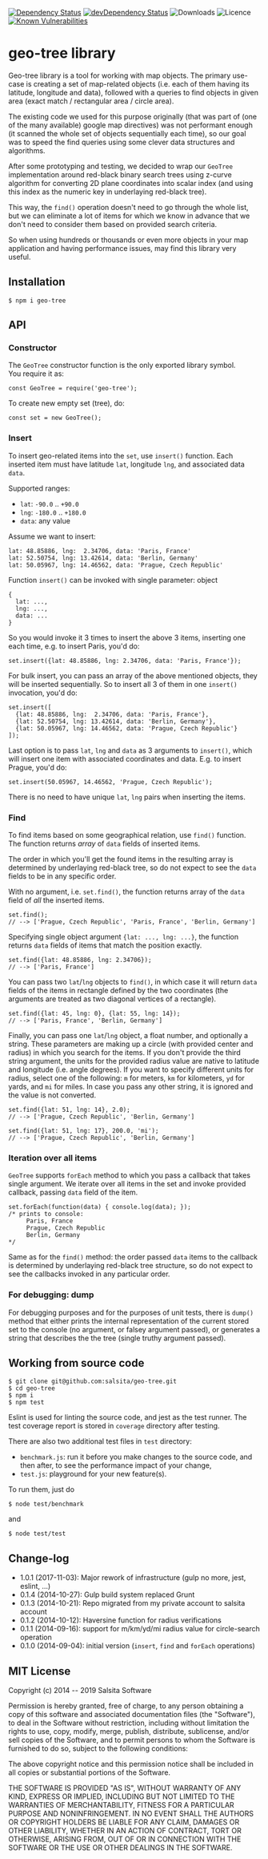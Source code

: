 [![Dependency Status](https://img.shields.io/david/salsita/geo-tree.svg)](https://david-dm.org/salsita/geo-tree)
[![devDependency Status](https://img.shields.io/david/dev/salsita/geo-tree.svg)](https://david-dm.org/salsita/geo-tree?type=dev)
![Downloads](https://img.shields.io/npm/dm/geo-tree.svg?style=flat)
![Licence](https://img.shields.io/npm/l/geo-tree.svg?style=flat)
[![Known Vulnerabilities](https://snyk.io/test/github/salsita/geo-tree/badge.svg)](https://snyk.io/test/github/salsita/geo-tree)

# geo-tree library

Geo-tree library is a tool for working with map objects. The primary use-case is
creating a set of map-related objects (i.e. each of them having its latitude,
longitude and data), followed with a queries to find objects in given area
(exact match / rectangular area / circle area).

The existing code we used for this purpose originally (that was part of (one of
the many available) google map directives) was not performant enough
(it scanned the whole set of objects sequentially each time), so our goal was to
speed the find queries using some clever data structures and algorithms.

After some prototyping and testing, we decided to wrap our `GeoTree`
implementation around red-black binary search trees using z-curve algorithm for
converting 2D plane coordinates into scalar index (and using this index as the
numeric key in underlaying red-black tree).

This way, the `find()` operation doesn't need to go through the whole list, but
we can eliminate a lot of items for which we know in advance that we don't need
to consider them based on provided search criteria.

So when using hundreds or thousands or even more objects in your map application
and having performance issues, may find this library very useful.

## Installation

```
$ npm i geo-tree
```

## API

### Constructor

The `GeoTree` constructor function is the only exported library symbol.  
You require it as:
```
const GeoTree = require('geo-tree');
```

To create new empty set (tree), do:
```
const set = new GeoTree();
```

### Insert

To insert geo-related items into the `set`, use `insert()` function. Each
inserted item must have latitude `lat`, longitude `lng`, and associated data
`data`.

Supported ranges:
* `lat`: `-90.0` .. `+90.0`
* `lng`: `-180.0` .. `+180.0`
* `data`: any value

Assume we want to insert:
```
lat: 48.85886, lng:  2.34706, data: 'Paris, France'
lat: 52.50754, lng: 13.42614, data: 'Berlin, Germany'
lat: 50.05967, lng: 14.46562, data: 'Prague, Czech Republic'
```

Function `insert()` can be invoked with single parameter: object
```
{
  lat: ...,
  lng: ...,
  data: ...
}
```

So you would invoke it 3 times to insert the above 3 items, inserting one each
time, e.g. to insert Paris, you'd do:
```
set.insert({lat: 48.85886, lng: 2.34706, data: 'Paris, France'});
```

For bulk insert, you can pass an array of the above mentioned objects, they will
be inserted sequentially. So to insert all 3 of them in one `insert()`
invocation, you'd do:
```
set.insert([
  {lat: 48.85886, lng:  2.34706, data: 'Paris, France'},
  {lat: 52.50754, lng: 13.42614, data: 'Berlin, Germany'},
  {lat: 50.05967, lng: 14.46562, data: 'Prague, Czech Republic'}
]);
```

Last option is to pass `lat`, `lng` and `data` as 3 arguments to `insert()`,
which will insert one item with associated coordinates and data. E.g. to insert
Prague, you'd do:
```
set.insert(50.05967, 14.46562, 'Prague, Czech Republic');
```

There is no need to have unique `lat`, `lng` pairs when inserting the items.

### Find

To find items based on some geographical relation, use `find()` function. The
function returns *array* of `data` fields of inserted items.

The order in which you'll get the found items in the resulting array is
determined by underlaying red-black tree, so do not expect to see the `data`
fields to be in any specific order.

With no argument, i.e. `set.find()`, the function returns array of the `data`
field of *all* the inserted items.

```
set.find();
// --> ['Prague, Czech Republic', 'Paris, France', 'Berlin, Germany']
```

Specifying single object argument `{lat: ..., lng: ...}`, the function returns
`data` fields of items that match the position exactly.

```
set.find({lat: 48.85886, lng: 2.34706});
// --> ['Paris, France']
```

You can pass two `lat`/`lng` objects to `find()`, in which case it will return
`data` fields of the items in rectangle defined by the two coordinates (the
arguments are treated as two diagonal vertices of a rectangle).

```
set.find({lat: 45, lng: 0}, {lat: 55, lng: 14});
// --> ['Paris, France', 'Berlin, Germany']
```

Finally, you can pass one `lat`/`lng` object, a float number, and optionally a
string. These parameters are making up a circle (with provided center and
radius) in which you search for the items. If you don't provide the third string
argument, the units for the provided radius value are native to latitude and
longitude (i.e. angle degrees). If you want to specify different units for
radius, select one of the following: `m` for meters, `km` for kilometers, `yd`
for yards, and `mi` for miles. In case you pass any other string, it is ignored
and the value is not converted.

```
set.find({lat: 51, lng: 14}, 2.0);
// --> ['Prague, Czech Republic', 'Berlin, Germany']

set.find({lat: 51, lng: 17}, 200.0, 'mi');
// --> ['Prague, Czech Republic', 'Berlin, Germany']
```

### Iteration over all items

`GeoTree` supports `forEach` method to which you pass a callback that takes
single argument. We iterate over all items in the set and invoke provided
callback, passing `data` field of the item.

```
set.forEach(function(data) { console.log(data); });
/* prints to console:
     Paris, France
     Prague, Czech Republic
     Berlin, Germany
*/
```

Same as for the `find()` method: the order passed `data` items to the callback
is determined by underlaying red-black tree structure, so do not expect to see
the callbacks invoked in any particular order.

### For debugging: dump    

For debugging purposes and for the purposes of unit tests, there is `dump()`
method that either prints the internal representation of the current stored set
to the console (no argument, or falsey argument passed), or generates a string
that describes the the tree (single truthy argument passed).

## Working from source code

```
$ git clone git@github.com:salsita/geo-tree.git
$ cd geo-tree
$ npm i
$ npm test
```

Eslint is used for linting the source code, and jest as the test runner. The test coverage report
is stored in `coverage` directory after testing.

There are also two additional test files in `test` directory:
* `benchmark.js`: run it before you make changes to the source code, and then after, to see
the performance impact of your change,
* `test.js`: playground for your new feature(s).

To run them, just do
```
$ node test/benchmark
```
and 
```
$ node test/test
```

## Change-log

* 1.0.1 (2017-11-03): Major rework of infrastructure (gulp no more, jest, eslint, ...)
* 0.1.4 (2014-10-27): Gulp build system replaced Grunt
* 0.1.3 (2014-10-21): Repo migrated from my private account to salsita account
* 0.1.2 (2014-10-12): Haversine function for radius verifications
* 0.1.1 (2014-09-16): support for m/km/yd/mi radius value for circle-search operation
* 0.1.0 (2014-09-04): initial version (`insert`, `find` and `forEach` operations)

## MIT License

Copyright (c) 2014 -- 2019 Salsita Software

Permission is hereby granted, free of charge, to any person obtaining a copy
of this software and associated documentation files (the "Software"), to deal
in the Software without restriction, including without limitation the rights
to use, copy, modify, merge, publish, distribute, sublicense, and/or sell
copies of the Software, and to permit persons to whom the Software is
furnished to do so, subject to the following conditions:

The above copyright notice and this permission notice shall be included in all
copies or substantial portions of the Software.

THE SOFTWARE IS PROVIDED "AS IS", WITHOUT WARRANTY OF ANY KIND, EXPRESS OR
IMPLIED, INCLUDING BUT NOT LIMITED TO THE WARRANTIES OF MERCHANTABILITY,
FITNESS FOR A PARTICULAR PURPOSE AND NONINFRINGEMENT. IN NO EVENT SHALL THE
AUTHORS OR COPYRIGHT HOLDERS BE LIABLE FOR ANY CLAIM, DAMAGES OR OTHER
LIABILITY, WHETHER IN AN ACTION OF CONTRACT, TORT OR OTHERWISE, ARISING FROM,
OUT OF OR IN CONNECTION WITH THE SOFTWARE OR THE USE OR OTHER DEALINGS IN THE
SOFTWARE.
